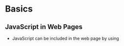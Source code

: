# Basics

## JavaScript in Web Pages

* JavaScript can be included in the web page by using <script> tag. 
* <script> tag can be included inside the <head>,<body>
* The loading of the js files is sequential in the index.html file and using the defer attribute in <script> tag we can change the order of js files loading.
* 

### Inside head tag
```html
  <!DOCTYPE html>
    <html>
      <head>
        <script>
          console.log('Hello!');
        </script>
      </head>
      <body>
      </body>
    </html>
```

### Inside body tag
```html
  <!DOCTYPE html>
     <html>
      <head>
      </head>
      <body>
      <h1>Our Page</h1>
      <script>
        console.log('In Body');
      </script>
      </body>
  </html>
```

### separate external file js/main.js and js/app.js
```javascript
//in main.js file
  console.log("from main.js");
  
```
```javascript
//in index.js file
  console.log("from index.js");
  
```
```javascript
//in app.js file
console.log("in app.js")

```

### index.html
```html
  <!DOCTYPE html>
   <html>
    <head>
    </head>
    <body>
      <h1>Our Page</h1>
      <script src="js/app.js"></script>
      <script defer src="js/index.js"></script>
      <script src="js/main.js"></script>
    </body>
   </html>
```
